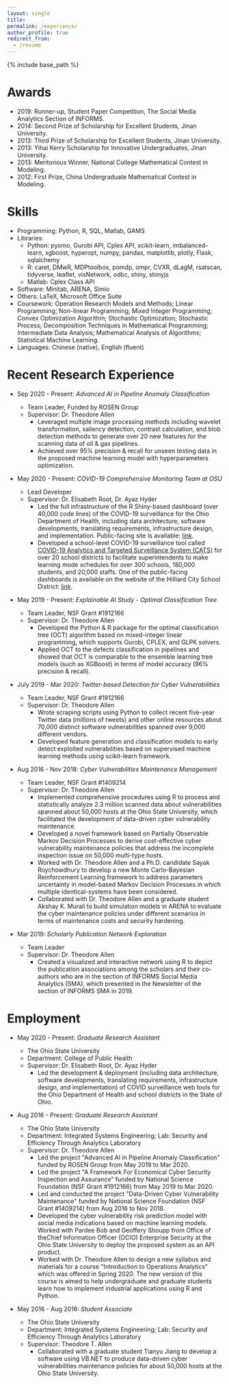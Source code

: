 ```yaml
---
layout: single
title: 
permalink: /experience/
author_profile: true
redirect_from:
  - /resume
---
```


{% include base_path %}

Awards
======
* 2019: Runner-up, Student Paper Competition, The Social Media Analytics Section of INFORMS.
* 2014: Second Prize of Scholarship for Excellent Students, Jinan University.
* 2013: Third Prize of Scholarship for Excellent Students, Jinan University.
* 2013: Yihai Kerry Scholarship for Innovative Undergraduates, Jinan University.
* 2013: Meritorious Winner, National College Mathematical Contest in Modeling.
* 2012: First Prize, China Undergraduate Mathematical Contest in Modeling.

Skills
======
* Programming: Python, R, SQL, Matlab, GAMS
* Libraries: 
    * Python: pyomo, Gurobi API, Cplex API, scikit-learn, imbalanced-learn, xgboost, hyperopt, numpy, pandas, matplotlib, plotly, Flask, sqlalchemy
  * R: caret, DMwR, MDPtoolbox, pomdp, ompr, CVXR, dLagM, rsatscan, tidyverse, leaflet, visNetwork, odbc, shiny, shinyjs
  * Matlab: Cplex Class API
* Software: Minitab, ARENA, Simio
* Others: LaTeX, Microsoft Office Suite
* Coursework: Operation Research Models and Methods; Linear Programming; Non-linear Programming; Mixed Integer Programming; Convex Optimization Algorithm; Stochastic Optimization; Stochastic Process; Decomposition Techniques in Mathematical Programming; Intermediate Data Analysis; Mathematical Analysis of Algorithms; Statistical Machine Learning.
* Languages: Chinese (native), English (fluent)

Recent Research Experience
======
* Sep 2020 - Present: _Advanced AI in Pipeline Anomaly Classification_ 
  * Team Leader, Funded by ROSEN Group
  * Supervisor: Dr. Theodore Allen
    * Leveraged multiple image processing methods including wavelet transformation, saliency detection, contrast calculation, and blob detection methods to generate over 20 new features for the scanning data of oil & gas pipelines.
    * Achieved over 95% precision & recall for unseen testing data in the proposed machine learning model with hyperparameters optimization.

* May 2020 - Present: _COVID-19 Comprehensive Monitoring Team at OSU_ 
  * Lead Developer
  * Supervisor: Dr. Elisabeth Root, Dr. Ayaz Hyder
    * Led the full infrastructure of the R Shiny-based dashboard (over 40,000 code lines) of the COVID-19 surveillance for the Ohio Department of Health, including data architecture, software developments, translating requirements, infrastructure design, and implementation. Public-facing site is available: [link]({https://enhaoliu.shinyapps.io/covid-surveillance/).
    * Developed a school-level COVID-19 surveillance tool called [COVID-19 Analytics and Targeted Surveillance System (CATS)](https://news.osu.edu/ohio-state-experts-create-covid-19-surveillance-tool-for-schools/) for over 20 school districts to facilitate superintendents to make learning mode schedules for over 300 schools, 180,000 students, and 20,000 staffs. One of the public-facing dashboards is available on the website of the Hilliard City School District: [link](https://www.hilliardschools.org/20-21/covid-19-dashboard/).


* May 2019 - Present: _Explainable AI Study - Optimal Classification Tree_ 
  * Team Leader, NSF Grant #1912166
  * Supervisor: Dr. Theodore Allen
    * Developed the Python & R package for the optimal classification tree (OCT) algorithm based on mixed-integer linear programming, which supports Gurobi, CPLEX, and GLPK solvers.
    * Applied OCT to the defects classification in pipelines and showed that OCT is comparable to the ensemble learning tree models (such as XGBoost) in terms of model accuracy (96% precision & recall). 
    

* July 2019 - Mar 2020: _Twitter-based Detection for Cyber Vulnerabilities_ 
  * Team Leader, NSF Grant #1912166
  * Supervisor: Dr. Theodore Allen
    * Wrote scraping scripts using Python to collect recent five-year Twitter data (millions of tweets) and other online resources about 70,000 distinct software vulnerabilities spanned over 9,000 different vendors.
    * Developed feature generation and classification models to early detect exploited vulnerabilities based on supervised machine learning methods using scikit-learn framework.


    
* Aug 2016 - Nov 2018: _Cyber Vulnerabilities Maintenance Management_ 
  * Team Leader, NSF Grant #1409214
  * Supervisor: Dr. Theodore Allen
    * Implemented comprehensive procedures using R to process and statistically analyze 2.3 million scanned data about vulnerabilities spanned about 50,000 hosts at the Ohio State University, which facilitated the development of data-driven cyber vulnerability maintenance. 
    * Developed a novel framework based on Partially Observable Markov Decision Processes to derive cost-effective cyber vulnerability maintenance policies that address the incomplete inspection issue on 50,000 multi-type hosts.
    * Worked with Dr. Theodore Allen and a Ph.D. candidate Sayak Roychowdhury to develop a new Monte Carlo-Bayesian Reinforcement Learning framework to address parameters uncertainty in model-based Markov Decision Processes in which multiple identical-systems have been considered.
    * Collaborated with Dr. Theodore Allen and a graduate student Akshay K. Murali to build simulation models in ARENA to evaluate the cyber maintenance policies under different scenarios in terms of maintenance costs and security hardening.
    
    
* Mar 2019: _Scholarly Publication Network Exploration_
  * Team Leader
  * Supervisor: Dr. Theodore Allen
    * Created a visualized and interactive network using R to depict the publication associations among the scholars and their co-authors who are in the section of INFORMS Social Media Analytics (SMA), which presented in the Newsletter of the section of INFORMS SMA in 2019.
    
        
Employment
======
* May 2020 - Present: _Graduate Research Assistant_
  * The Ohio State University
  * Department: College of Public Health
  * Supervisor: Dr. Elisabeth Root, Dr. Ayaz Hyder
    * Led the development & deployment (including data architecture, software developments, translating requirements, infrastructure design, and implementation) of COVID surveillance web tools for the Ohio Department of Health and school districts in the State of Ohio.


* Aug 2016 - Present: _Graduate Research Assistant_
  * The Ohio State University
  * Department: Integrated Systems Engineering; Lab: Security and Efficiency Through Analytics Laboratory
  * Supervisor: Dr. Theodore Allen
    * Led the project "Advanced AI in Pipeline Anomaly Classification" funded by ROSEN Group from May 2019 to Mar 2020.
    * Led the project "A Framework For Economical Cyber Security Inspection and Assurance" funded by National Science Foundation (NSF Grant #1912166) from May 2019 to Mar 2020.
    * Led and conducted the project "Data-Driven Cyber Vulnerability Maintenance" funded by National Science Foundation (NSF Grant #1409214) from Aug 2016 to Nov 2018.
    * Developed the cyber vulnerability risk prediction model with social media indications based on machine learning models. Worked with Pardee Bob and Geoffery Shoupp from Office of theChief Information Officer (OCIO) Enterprise Security at the Ohio State University to deploy the proposed system as an API product.
    * Worked with Dr. Theodore Allen to design a new syllabus and materials for a course "Introduction to Operations Analytics" which was offered in Spring 2020. The new version of this course is aimed to help undergraduate and graduate students learn how to implement industrial applications using R and Python.

* May 2016 - Aug 2016: _Student Associate_
  * The Ohio State University
  * Department: Integrated Systems Engineering; Lab: Security and Efficiency Through Analytics Laboratory
  * Supervisor: Theodore T. Allen
    * Collaborated with a graduate student Tianyu Jiang to develop a software using VB.NET to produce data-driven cyber vulnerabilities maintenance policies for about 50,000 hosts at the Ohio State University.
  

